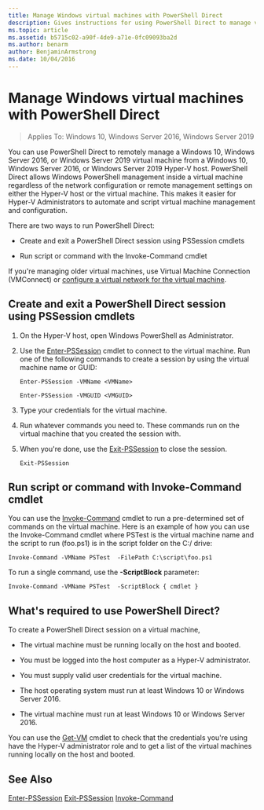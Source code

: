```yaml
---
title: Manage Windows virtual machines with PowerShell Direct
description: Gives instructions for using PowerShell Direct to manage virtual machines without relying on a network or remote connection to them.
ms.topic: article
ms.assetid: b5715c02-a90f-4de9-a71e-0fc09093ba2d
ms.author: benarm
author: BenjaminArmstrong
ms.date: 10/04/2016
---
```

# Manage Windows virtual machines with PowerShell Direct

>Applies To: Windows 10, Windows Server 2016, Windows Server 2019

You can use PowerShell Direct to remotely manage a Windows 10, Windows Server 2016, or Windows Server 2019 virtual machine from a Windows 10, Windows Server 2016, or Windows Server 2019 Hyper-V host. PowerShell Direct allows Windows PowerShell management inside a virtual machine regardless of the network configuration or remote management settings on either the Hyper-V host or the virtual machine. This makes it easier for Hyper-V Administrators to automate and script virtual machine management and configuration.

There are two ways to run PowerShell Direct:

- Create and exit a PowerShell Direct session using PSSession cmdlets

- Run script or command with the Invoke-Command cmdlet

If you're managing older virtual machines, use Virtual Machine Connection (VMConnect) or [configure a virtual network for the virtual machine](/previous-versions/windows/it-pro/windows-server-2008-R2-and-2008/cc816585(v=ws.10)).

## Create and exit a PowerShell Direct session using PSSession cmdlets

1. On the Hyper-V host, open Windows PowerShell as Administrator.

2. Use the [Enter-PSSession](/powershell/module/microsoft.powershell.core/enter-pssession?view=powershell-7) cmdlet to connect to the virtual machine. Run one of the following commands to create a session by using the virtual machine name or GUID:

    ```
    Enter-PSSession -VMName <VMName>
    ```

    ```
    Enter-PSSession -VMGUID <VMGUID>
    ```

3. Type your credentials for the virtual machine.
4. Run whatever commands you need to. These commands run on the virtual machine that you created the session with.

5.  When you're done, use the [Exit-PSSession](/powershell/module/microsoft.powershell.core/exit-pssession?view=powershell-7) to close the session.

    ```
    Exit-PSSession
    ```

## Run script or command with Invoke-Command cmdlet
You can use the [Invoke-Command](/powershell/module/Microsoft.PowerShell.Core/Invoke-Command) cmdlet to run a pre-determined set of commands on the virtual machine. Here is an example of how you can use the Invoke-Command cmdlet where PSTest is the virtual machine name and the script to run (foo.ps1) is in the script folder on the C:/ drive:

```
Invoke-Command -VMName PSTest  -FilePath C:\script\foo.ps1
```

To run a single command, use the **-ScriptBlock** parameter:

```
Invoke-Command -VMName PSTest  -ScriptBlock { cmdlet }
```

## What's required to use PowerShell Direct?
To create a PowerShell Direct session on a virtual machine,

-   The virtual machine must be running locally on the host and booted.

-   You must be logged into the host computer as a Hyper-V administrator.

-   You must supply valid user credentials for the virtual machine.

-   The host operating system must run at least Windows 10 or Windows Server 2016.

-   The virtual machine must run at least Windows 10 or Windows Server 2016.

You can use the [Get-VM](/powershell/module/hyper-v/get-vm) cmdlet to check that the credentials you're using have the Hyper-V administrator role and to get a list of the virtual machines running locally on the host and booted.

## See Also
[Enter-PSSession](/powershell/module/Microsoft.PowerShell.Core/Enter-PSSession)
[Exit-PSSession](/powershell/module/Microsoft.PowerShell.Core/Exit-PSSession)
[Invoke-Command](/powershell/module/Microsoft.PowerShell.Core/Invoke-Command)